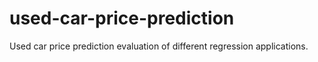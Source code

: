# used-car-price-prediction
Used car price prediction evaluation of different regression applications.
